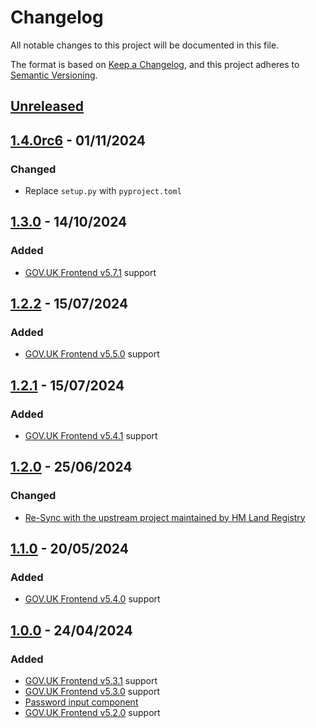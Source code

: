 # Changelog

All notable changes to this project will be documented in this file.

The format is based on [Keep a Changelog](https://keepachangelog.com/en/1.0.0/), and this project adheres to [Semantic Versioning](https://semver.org/spec/v2.0.0.html).

## [Unreleased](https://github.com/tim-s-ccs/ccs-govuk-frontend-jinja/compare/1.4.0rc6...main)

## [1.4.0rc6](https://github.com/tim-s-ccs/ccs-govuk-frontend-jinja/releases/tag/1.4.0rc6) - 01/11/2024

### Changed

- Replace `setup.py` with `pyproject.toml`

## [1.3.0](https://github.com/tim-s-ccs/ccs-govuk-frontend-jinja/releases/tag/1.3.0) - 14/10/2024

### Added

- [GOV.UK Frontend v5.7.1](https://github.com/alphagov/govuk-frontend/releases/tag/v5.7.1) support

## [1.2.2](https://github.com/tim-s-ccs/ccs-govuk-frontend-jinja/releases/tag/1.2.2) - 15/07/2024

### Added

- [GOV.UK Frontend v5.5.0](https://github.com/alphagov/govuk-frontend/releases/tag/v5.5.0) support

## [1.2.1](https://github.com/tim-s-ccs/ccs-govuk-frontend-jinja/releases/tag/1.2.1) - 15/07/2024

### Added

- [GOV.UK Frontend v5.4.1](https://github.com/alphagov/govuk-frontend/releases/tag/v5.4.1) support

## [1.2.0](https://github.com/tim-s-ccs/ccs-govuk-frontend-jinja/releases/tag/1.2.0) - 25/06/2024

### Changed

- [Re-Sync with the upstream project maintained by HM Land Registry](https://github.com/tim-s-ccs/ccs-govuk-frontend-jinja/pull/13)

## [1.1.0](https://github.com/tim-s-ccs/ccs-govuk-frontend-jinja/releases/tag/1.1.0) - 20/05/2024

### Added

- [GOV.UK Frontend v5.4.0](https://github.com/alphagov/govuk-frontend/releases/tag/v5.4.0) support

## [1.0.0](https://github.com/tim-s-ccs/ccs-govuk-frontend-jinja/releases/tag/1.0.0) - 24/04/2024

### Added

- [GOV.UK Frontend v5.3.1](https://github.com/alphagov/govuk-frontend/releases/tag/v5.3.1) support
- [GOV.UK Frontend v5.3.0](https://github.com/alphagov/govuk-frontend/releases/tag/v5.3.0) support
- [Password input component](https://design-system.service.gov.uk/components/password-input/)
- [GOV.UK Frontend v5.2.0](https://github.com/alphagov/govuk-frontend/releases/tag/v5.2.0) support
